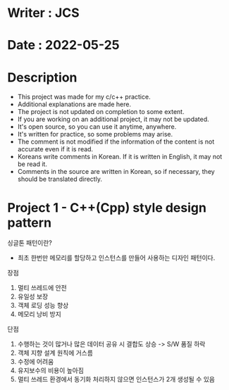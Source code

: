 # Writer : JCS
# Date : 2022-05-25
# Description
  * This project was made for my c/c++ practice.
  * Additional explanations are made here.
  * The project is not updated on completion to some extent.
  * If you are working on an additional project, it may not be updated.
  * It's open source, so you can use it anytime, anywhere.
  * It's written for practice, so some problems may arise.
  * The comment is not modified if the information of the content is not accurate even if it is read.
  * Koreans write comments in Korean. If it is written in English, it may not be read it.
  * Comments in the source are written in Korean, so if necessary, they should be translated directly.


# Project 1 - C++(Cpp) style design pattern
  싱글톤 패턴이란?
  - 최초 한번만 메모리를 할당하고 인스턴스를 만들어 사용하는 디자인 패턴이다.
 
  장점
  1. 멀티 쓰레드에 안전
  2. 유일성 보장
  3. 객체 로딩 성능 향상
  4. 메모리 낭비 방지

  단점
  1. 수행하는 것이 많거나 많은 데이터 공유 시 결합도 상승 -> S/W 품질 하락
  2. 객체 지향 설계 원칙에 거스름
  3. 수정에 어려움
  4. 유지보수의 비용이 높아짐
  5. 멀티 쓰레드 환경에서 동기화 처리하지 않으면 인스턴스가 2개 생성될 수 있음
